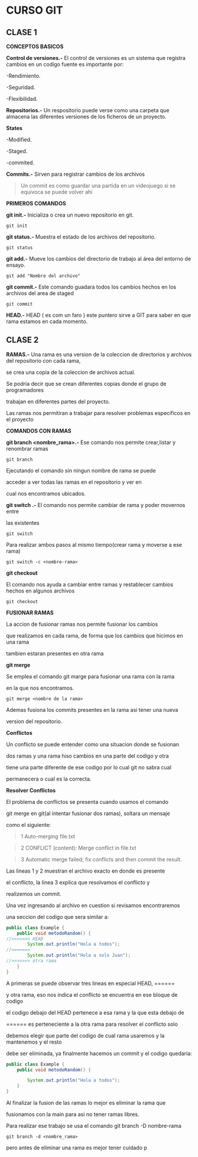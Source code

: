 # CURSO GIT
## CLASE 1  
**CONCEPTOS BASICOS**

**Control de versiones.-** El control de versiones es un sistema que registra cambios en un codigo fuente es importante por:

-Rendimiento.

-Seguridad.

-Flexibilidad.

**Repositorios.-**
Un respositorio puede verse como una carpeta que almacena las diferentes versiones de los ficheros de un proyecto.

**States**

-Modified.

-Staged.

-commited.

**Commits.-**
Sirven para registrar cambios de los archivos

>Un commit es como guardar una partida en un videojuego si se equivoca se puede volver ahi
 

**PRIMEROS COMANDOS**

**git init.-**
Inicializa o crea un nuevo repositorio en git.

`git init`

**git status.-**
Muestra el estado de los archivos del repositorio.

`git status`

**git add.-**
Mueve los cambios del directorio de trabajo al área del entorno de ensayo.

`git add "Nombre del archivo"`

**git commit.-**
Este comando guadara todos los cambios hechos en los archivos del area de staged

`git commit`

**HEAD.-**
HEAD ( es com un faro ) este puntero sirve a GIT para saber 
en que rama estamos en cada momento.
## CLASE 2
**RAMAS.-**
Una rama es una version de la coleccion de directorios y archivos del repositorio 
con cada rama, 

se crea una copia de la coleccion de archivos actual.

Se podria decir que se crean diferentes copias donde el grupo de programadores

trabajan en diferentes partes del proyecto.

Las ramas nos permitiran a trabajar para resolver problemas especificos 
en el proyecto

**COMANDOS CON RAMAS**

**git branch <nombre_rama>.-**
Ese comando nos permite crear,listar y renombrar ramas 

`git branch`

Ejecutando el comando sin ningun nombre de rama se puede

acceder a ver todas las ramas en el repositorio y ver en

cual nos encontramos ubicados.

**git switch <nombre-rama>.-**
El comando nos permite cambiar de rama y poder movernos entre 

las existentes

`git switch`

Para realizar ambos pasos al mismo tiempo(crear rama y moverse a ese rama)

`git switch -c <nombre-rama>`

**git checkout**

El comando nos ayuda a cambiar entre ramas y restablecer cambios hechos en algunos archivos

`git checkout`

**FUSIONAR RAMAS**

La accion de fusionar ramas nos permite fusionar los cambios 

que realizamos en cada rama, de forma que los cambios que hicimos en una rama 

tambien estaran presentes en otra rama

**git merge**

Se emplea el comando git marge para fusionar una rama con la rama 

en la que nos encontramos.

`git merge <nombre de la rama>`

Ademas fusiona los commits presentes en la rama asi tener una nueva 

version del repositorio.

**Conflictos**

Un conflicto se puede entender como una situacion donde se fusionan

dos ramas y una rama hiso cambios en una parte del codigo y otra 

tiene una parte diferente de ese codigo por lo cual git no sabra cual

permanecera o cual es la correcta.

**Resolver Conflictos**

El problema de conflictos se presenta cuando usamos el comando 

git merge en git(al intentar fusionar dos ramas), soltara un mensaje

como el siguiente:

>1 Auto-merging file.txt

>2 CONFLICT (content): Merge conflict in file.txt

>3 Automatic merge failed; fix conflicts and then commit the result.

Las lineas 1 y 2 muestran el archivo exacto en donde es presente

el conflicto, la linea 3 explica que resolvamos el conflicto y 

realizemos un commit.

Una vez ingresando al archivo en cuestion si revisamos encontraremos

una seccion del codigo que sera similar a:

```java
public class Example {
    public void metodoRandom() {
//<<<<<<< HEAD
        System.out.println("Hola a todos");
//=======
        System.out.println("Hola a solo Juan");
//>>>>>>> otra rama
    }
}
```
A primeras se puede observar tres lineas en especial HEAD, ======

y otra rama, eso nos indica el conflicto se encuentra en ese bloque de codigo

el codigo debajo del HEAD pertenece a esa rama y la que esta debajo de 

====== es perteneciente a la otra rama para resolver el conflicto solo

debemos elegir que parte del codigo de cual rama usaremos y la mantenemos y el resto

debe ser eliminada, ya finalmente hacemos un commit y el codigo quedaria:

```java
public class Example {
    public void metodoRandom() {

        System.out.println("Hola a todos");
    }
}
```

Al finalizar la fusion de las ramas lo mejor es eliminar la rama que 

fusionamos con la main para asi no tener ramas libres.

Para realizar ese trabajo se usa el comando git branch -D nombre-rama

`git branch -d <nombre_rama>`

pero antes de eliminar una rama es mejor tener cuidado p